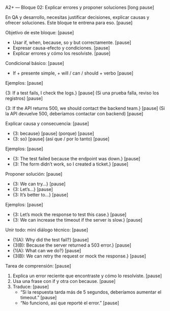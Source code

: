 A2+ — Bloque 02: Explicar errores y proponer soluciones [long pause]

En QA y desarrollo, necesitas justificar decisiones, explicar causas y ofrecer soluciones. Este bloque te entrena para eso. [pause]

Objetivo de este bloque: [pause]

- Usar if, when, because, so y but correctamente. [pause]
- Expresar causa-efecto y condiciones. [pause]
- Explicar errores y cómo los resolviste. [pause]

Condicional básico: [pause]

- If + presente simple, + will / can / should + verbo [pause]

Ejemplos: [pause]

{3: If a test fails, I check the logs.} [pause]
(Si una prueba falla, reviso los registros) [pause]

{3: If the API returns 500, we should contact the backend team.} [pause]
(Si la API devuelve 500, deberíamos contactar con backend) [pause]

Explicar causa y consecuencia: [pause]

- {3: because} [pause] (porque) [pause]
- {3: so} [pause] (así que / por lo tanto) [pause]

Ejemplos: [pause]

- {3: The test failed because the endpoint was down.} [pause]
- {3: The form didn’t work, so I created a ticket.} [pause]

Proponer solución: [pause]

- {3: We can try…} [pause]
- {3: Let’s…} [pause]
- {3: It’s better to…} [pause]

Ejemplos: [pause]

- {3: Let’s mock the response to test this case.} [pause]
- {3: We can increase the timeout if the server is slow.} [pause]

Unir todo: mini diálogo técnico: [pause]

- {1(A): Why did the test fail?} [pause]
- {3(B): Because the server returned a 503 error.} [pause]
- {1(A): What can we do?} [pause]
- {3(B): We can retry the request or mock the response.} [pause]

Tarea de comprensión: [pause]

1. Explica un error reciente que encontraste y cómo lo resolviste. [pause]
2. Usa una frase con if y otra con because. [pause]
3. Traduce: [pause]
   - “Si la respuesta tarda más de 5 segundos, deberíamos aumentar el timeout.” [pause]
   - “No funcionó, así que reporté el error.” [pause]
